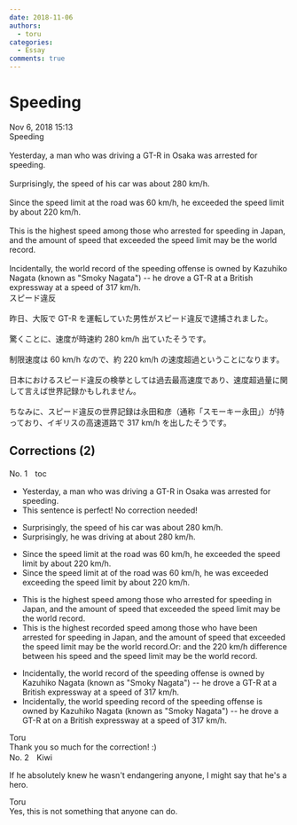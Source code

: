 ```yaml
---
date: 2018-11-06
authors:
  - toru
categories:
  - Essay
comments: true
---
```


# Speeding
<div class="date">Nov 6, 2018 15:13</div>
<div id="post"><div id="body_show_ori">
Speeding<br/><br/>Yesterday, a man who was driving a GT-R in Osaka was arrested for speeding.<br/><br/>Surprisingly, the speed of his car was about 280 km/h.<br/><br/>Since the speed limit at the road was 60 km/h, he exceeded the speed limit by about 220 km/h.<br/><br/>This is the highest speed among those who arrested for speeding in Japan, and the amount of speed that exceeded the speed limit may be the world record.<br/><br/>Incidentally, the world record of the speeding offense is owned by Kazuhiko Nagata (known as "Smoky Nagata") -- he drove a GT-R at a British expressway at a speed of 317 km/h.
</div></div>

<!-- more -->

<div id="post_ja"><div id="body_show_mo">
スピード違反<br/><br/>昨日、大阪で GT-R を運転していた男性がスピード違反で逮捕されました。<br/><br/>驚くことに、速度が時速約 280 km/h 出ていたそうです。<br/><br/>制限速度は 60 km/h なので、約 220 km/h の速度超過ということになります。<br/><br/>日本におけるスピード違反の検挙としては過去最高速度であり、速度超過量に関して言えば世界記録かもしれません。<br/><br/>ちなみに、スピード違反の世界記録は永田和彦（通称「スモーキー永田」）が持っており、イギリスの高速道路で 317 km/h を出したそうです。
</div></div>

## Corrections (2)
<div id="block"><div class="first_name"> No. 1　<span class="just_name">toc</span></div><div id="block2">
<ul class="correction_field">
<li class="incorrect">Yesterday, a man who was driving a GT-R in Osaka was arrested for speeding.</li>
<li class="corrected perfect">This sentence is perfect! No correction needed!</li>
</ul>
<ul class="correction_field">
<li class="incorrect">Surprisingly, the speed of his car was about 280 km/h.</li>
<li class="corrected correct">
Surprisingly, he was driving at about 280 km/h.
</li>
</ul>
<ul class="correction_field">
<li class="incorrect">Since the speed limit at the road was 60 km/h, he exceeded the speed limit by about 220 km/h.</li>
<li class="corrected correct">
Since the speed limit <span class="sline">at </span> <span class="f_blue">of</span> the road was 60 km/h, he <span class="f_blue">was</span> <span class="sline">exceeded</span> <span class="f_blue">exceeding</span> the speed limit by about 220 km/h.
</li>
</ul>
<ul class="correction_field">
<li class="incorrect">This is the highest speed among those who arrested for speeding in Japan, and the amount of speed that exceeded the speed limit may be the world record.</li>
<li class="corrected correct">
This is the highest <span class="f_blue">recorded </span>speed among those who <span class="f_blue">have been </span>arrested for speeding in Japan, <span class="f_red">and the amount of speed that exceeded the speed limit may be the world record.</span><span class="f_blue">Or: and the 220 km/h difference between his speed and the speed limit may be the world record. </span>
</li>
</ul>
<ul class="correction_field">
<li class="incorrect">Incidentally, the world record of the speeding offense is owned by Kazuhiko Nagata (known as "Smoky Nagata") -- he drove a GT-R at a British expressway at a speed of 317 km/h.</li>
<li class="corrected correct">
Incidentally, the world <span class="f_blue">speeding</span> record o<span class="sline">f the speeding offens</span>e is owned by Kazuhiko Nagata (known as "Smoky Nagata") -- he drove a GT-R <span class="sline">at</span> <span class="f_blue">on</span> a British expressway at a speed of 317 km/h.
</li>
</ul>
</div><div class="name"><span class="just_name">Toru</span><br>
Thank you so much for the correction! :)
</div>
</div>
<div id="block"><div class="first_name"> No. 2　<span class="just_name">Kiwi</span></div><div id="block2">
<p class="comment_small">
 If he absolutely knew he wasn't endangering anyone, I might say that he's a hero.
</p>

</div><div class="name"><span class="just_name">Toru</span><br>
Yes, this is not something that anyone can do.
</div>
</div>
